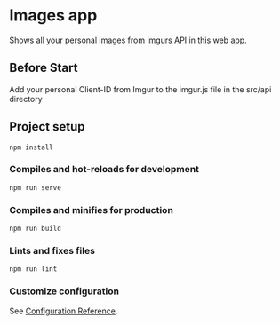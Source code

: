 # Images app
Shows all your personal images from [imgurs API](https://apidocs.imgur.com/) in this web app. 

## Before Start

Add your personal Client-ID from Imgur to the imgur.js file in the src/api directory

## Project setup
```
npm install
```

### Compiles and hot-reloads for development
```
npm run serve
```

### Compiles and minifies for production
```
npm run build
```

### Lints and fixes files
```
npm run lint
```

### Customize configuration
See [Configuration Reference](https://cli.vuejs.org/config/).
